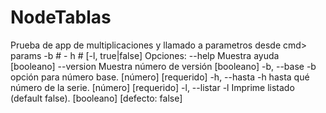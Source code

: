 # NodeTablas
Prueba de app de multiplicaciones y llamado a parametros desde cmd> params -b # - h # [-l, true|false]
Opciones:
      --help     Muestra ayuda                                        [booleano]
      --version  Muestra número de versión                            [booleano]
  -b, --base     -b opción para número base.                [número] [requerido]
  -h, --hasta    -h hasta qué número de la serie.           [número] [requerido]
  -l, --listar   -l Imprime listado (default false). [booleano] [defecto: false]
